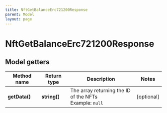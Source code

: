 ```yaml
---
title: NftGetBalanceErc721200Response
parent: Model
layout: page
---
```


# NftGetBalanceErc721200Response

## Model getters

Method name | Return type | Description | Notes
------------ | ------------- | ------------- | -------------
**getData()** | **string[]** | The array returning the ID of the NFTs <br>Example: `null` | [optional]

